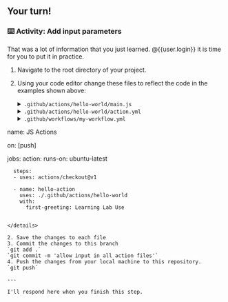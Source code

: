 ## Your turn!

### :keyboard: Activity: Add input parameters

That was a lot of information that you just learned. @{{user.login}} it is time for you to put it in practice.

1. Navigate to the root directory of your project.
1. Using your code editor change these files to reflect the code in the examples shown above:

   <details><summary><code>.github/actions/hello-world/main.js</code></summary>

   ```javascript
   const core = require("@actions/core");

   const firstGreeting = core.getInput("first-greeting");
   const secondGreeting = core.getInput("second-greeting");
   const thirdGreeting = core.getInput("third-greeting");

   console.log(`Hello ${firstGreeting}`);
   console.log(`Hello ${secondGreeting}`);
   if (thirdGreeting) {
     console.log(`Hello ${thirdGreeting}`);
   }
   ```

   </details>

   <details><summary><code>.github/actions/hello-world/action.yml</code></summary>

   ```yaml
   name: "my hello action"

   description: "say hello with GitHub Actions"

   inputs:
     first-greeting:
       description: who you would like to greet in the console
       required: true
       default: Hubot

     second-greeting:
       description: who to greet
       required: true
       default: Mona the Octocat

     third-greeting:
       description: another greeting
       required: false

   runs:
     using: "node12"
     main: "main.js"
   ```

   </details>

   <details><summary><code>.github/workflows/my-workflow.yml</code></summary>

   ```yaml
  name: JS Actions

  on: [push]

  jobs:
    action:
      runs-on: ubuntu-latest

      steps:
      - uses: actions/checkout@v1

      - name: hello-action
        uses: ./.github/actions/hello-world
        with:
          first-greeting: Learning Lab Use
   ```

   </details>

2. Save the changes to each file
3. Commit the changes to this branch
   `git add .`
   `git commit -m 'allow input in all action files'`
4. Push the changes from your local machine to this repository.
   `git push`

---

I'll respond here when you finish this step.
